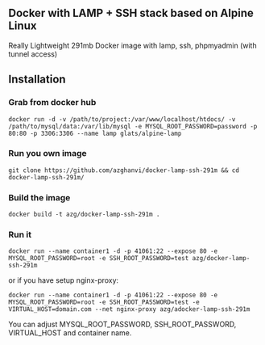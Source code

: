 ## Docker with LAMP + SSH stack based on Alpine Linux

Really Lightweight 291mb Docker image with lamp, ssh, phpmyadmin (with tunnel access)

## Installation
### Grab from docker hub
```
docker run -d -v /path/to/project:/var/www/localhost/htdocs/ -v /path/to/mysql/data:/var/lib/mysql -e MYSQL_ROOT_PASSWORD=password -p 80:80 -p 3306:3306 --name lamp glats/alpine-lamp

```

### Run you own image

```
git clone https://github.com/azghanvi/docker-lamp-ssh-291m && cd docker-lamp-ssh-291m/
```

### Build the image
```
docker build -t azg/docker-lamp-ssh-291m .
```

### Run it

```
docker run --name container1 -d -p 41061:22 --expose 80 -e MYSQL_ROOT_PASSWORD=root -e SSH_ROOT_PASSWORD=test azg/docker-lamp-ssh-291m
```

or if you have setup nginx-proxy:

```
docker run --name container1 -d -p 41061:22 --expose 80 -e MYSQL_ROOT_PASSWORD=root -e SSH_ROOT_PASSWORD=test -e VIRTUAL_HOST=domain.com --net nginx-proxy azg/adocker-lamp-ssh-291m
```
You can adjust MYSQL_ROOT_PASSWORD, SSH_ROOT_PASSWORD, VIRTUAL_HOST and container name.
